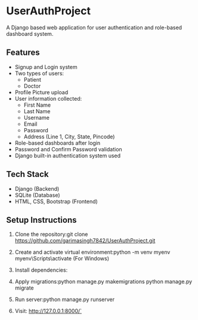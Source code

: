# UserAuthProject

A Django based web application for user authentication and role-based dashboard system.



## Features

- Signup and Login system
- Two types of users: 
  - Patient
  - Doctor
- Profile Picture upload
- User information collected:
  - First Name
  - Last Name
  - Username
  - Email
  - Password
  - Address (Line 1, City, State, Pincode)
- Role-based dashboards after login
- Password and Confirm Password validation
- Django built-in authentication system used


## Tech Stack

- Django (Backend)
- SQLite (Database)
- HTML, CSS, Bootstrap (Frontend)

## Setup Instructions

1. Clone the repository:git clone https://github.com/garimasingh7842/UserAuthProject.git

2. Create and activate virtual environment:python -m venv myenv
                                            myenv\Scripts\activate (For Windows)
                                     
3. Install dependencies:

4. Apply migrations:python manage.py makemigrations
                    python manage.py migrate
   
5. Run server:python manage.py runserver
  
6. Visit:  http://127.0.0.1:8000/`













